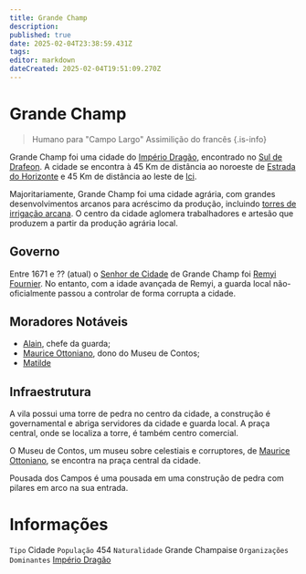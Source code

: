 ```yaml
---
title: Grande Champ
description: 
published: true
date: 2025-02-04T23:38:59.431Z
tags: 
editor: markdown
dateCreated: 2025-02-04T19:51:09.270Z
---
```


# Grande Champ
> Humano para "Campo Largo"
> Assimilição do francês
{.is-info}

Grande Champ foi uma cidade do [Império Dragão](/faccoes/nacoes/imperio-dragao), encontrado no [Sul de Drafeon](/lugares/plano-material/drafeon/sul-de-drafeon). A cidade se encontra à 45 Km de distância ao noroeste de [Estrada do Horizonte](/lugares/plano-material/drafeon/sul-de-drafeon/estrada-do-horizonte) e 45 Km de distância ao leste de [Ici](/lugares/plano-material/drafeon/sul-de-drafeon/ici).

Majoritariamente, Grande Champ foi uma cidade agrária, com grandes desenvolvimentos arcanos para acréscimo da produção, incluindo [torres de irrigação arcana](/itens/estruturas/torre-de-irrigacao-arcana). O centro da cidade aglomera trabalhadores e artesão que produzem a partir da produção agrária local.

## Governo

Entre 1671 e ?? (atual) o [Senhor de Cidade](/rankings-e-titulos/imperio-dragao/senhor-de-cidade) de Grande Champ foi [Remyi Fournier](/individuos/remyi-fournier). No entanto, com a idade avançada de Remyi, a guarda local não-oficialmente passou a controlar de forma corrupta a cidade.

## Moradores Notáveis
- [Alain](/individuos/alain), chefe da guarda;
- [Maurice Ottoniano](/individuos/maurice-ottoniano), dono do Museu de Contos;
- [Matilde](/individuos/matilde)

## Infraestrutura
A vila possui uma torre de pedra no centro da cidade, a construção é  governamental e abriga servidores da cidade e guarda local. A praça central, onde se localiza a torre, é também centro comercial.

O Museu de Contos, um museu sobre celestiais e corruptores, de [Maurice Ottoniano](/individuos/maurice-ottoniano), se encontra na praça central da cidade.

Pousada dos Campos é uma pousada em uma construção de pedra com pilares em arco na sua entrada.

# Informações
`Tipo` Cidade 
`População` 454
`Naturalidade` Grande Champaise
`Organizações Dominantes` [Império Dragão](/faccoes/nacoes/imperio-dragao#imperio-dragao) 